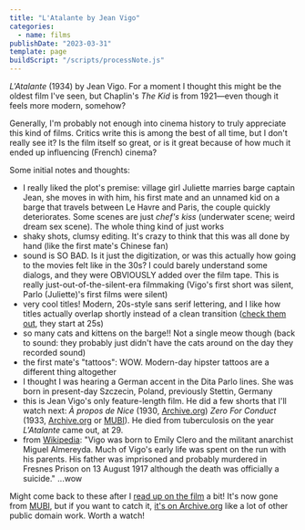 ```yaml
---
title: "L'Atalante by Jean Vigo"
categories:
  - name: films
publishDate: "2023-03-31"
template: page
buildScript: "/scripts/processNote.js"
---
```


_L'Atalante_ (1934) by Jean Vigo. For a moment I thought this might be the oldest film I've seen, but Chaplin's _The Kid_ is from 1921—even though it feels more modern, somehow?

Generally, I'm probably not enough into cinema history to truly appreciate this kind of films. Critics write this is among the best of all time, but I don't really see it? Is the film itself so great, or is it great because of how much it ended up influencing (French) cinema?

Some initial notes and thoughts:

- I really liked the plot's premise: village girl Juliette marries barge captain Jean, she moves in with him, his first mate and an unnamed kid on a barge that travels between Le Havre and Paris, the couple quickly deteriorates. Some scenes are just _chef's kiss_ (underwater scene; weird dream sex scene). The whole thing kind of just works
- shaky shots, clumsy editing. It's crazy to think that this was all done by hand (like the first mate's Chinese fan)
- sound is SO BAD. Is it just the digitization, or was this actually how going to the movies felt like in the 30s? I could barely understand some dialogs, and they were OBVIOUSLY added over the film tape. This is really just-out-of-the-silent-era filmmaking (Vigo's first short was silent, Parlo (Juliette)'s first films were silent)
- very cool titles! Modern, 20s-style sans serif lettering, and I like how titles actually overlap shortly instead of a clean transition ([check them out](https://archive.org/details/JeanVigoLAtalante19342), they start at 25s)
- so many cats and kittens on the barge!! Not a single meow though (back to sound: they probably just didn't have the cats around on the day they recorded sound)
- the first mate's "tattoos": WOW. Modern-day hipster tattoos are a different thing altogether
- I thought I was hearing a German accent in the Dita Parlo lines. She was born in present-day Szczecin, Poland, previously Stettin, Germany
- this is Jean Vigo's only feature-length film. He did a few shorts that I'll watch next: _À propos de Nice_ (1930, [Archive.org](https://archive.org/details/A_propos_de_Nice)) _Zero For Conduct_ (1933, [Archive.org](https://archive.org/details/zero_de_conduite) or [MUBI](https://mubi.com/films/zero-for-conduct)). He died from tuberculosis on the year _L'Atalante_ came out, at 29.
- from [Wikipedia](https://en.wikipedia.org/wiki/Jean_Vigo): "Vigo was born to Emily Clero and the militant anarchist Miguel Almereyda. Much of Vigo's early life was spent on the run with his parents. His father was imprisoned and probably murdered in Fresnes Prison on 13 August 1917 although the death was officially a suicide." ...wow

Might come back to these after I [read up on the film](https://www.bfi.org.uk/sight-and-sound/features/l-atalante-jean-vigo-1934-greatest-films-poll) a bit! It's now gone from [MUBI](https://mubi.com/films/latalante), but if you want to catch it, [it's on Archive.org](https://archive.org/details/JeanVigoLAtalante19342) like a lot of other public domain work. Worth a watch!
